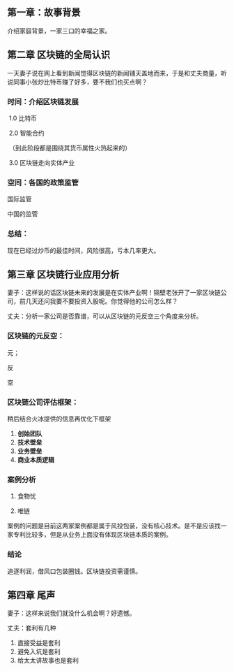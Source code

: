 ## 第一章：故事背景

介绍家庭背景，一家三口的幸福之家。





## 第二章 区块链的全局认识

一天妻子说在网上看到新闻觉得区块链的新闻铺天盖地而来，于是和丈夫商量，听说同事小张炒比特币赚了好多，要不我们也买点啊？

### 时间：介绍区块链发展

​	1.0 比特币     

​	2.0 智能合约

​	（到此阶段都是围绕其货币属性火热起来的）

​	3.0 区块链走向实体产业

### 空间：各国的政策监管

国际监管

中国的监管

### 总结：

现在已经过炒币的最佳时间，风险很高，亏本几率更大。



## 第三章 区块链行业应用分析

妻子：这样说的话区块链未来的发展是在实体产业啊！隔壁老张开了一家区块链公司，前几天还问我要不要投资入股呢。你觉得他的公司怎么样？

丈夫：分析一家公司是否靠谱，可以从区块链的元反空三个角度来分析。

### 区块链的元反空：

元；

反

空

### 区块链公司评估框架：

稍后结合火冰提供的信息再优化下框架

1. **创始团队**
2. **技术壁垒**
3. **业务壁垒**
4. **商业本质逻辑**

### 案例分析

1. 食物忧

2. 唯链

案例的问题是目前这两家案例都是属于风投包装，没有核心技术。是不是应该找一家专利比较多，但是从业务上面没有体现区块链本质的案例。

### 结论

追逐利润，借风口包装圈钱。区块链投资需谨慎。



## 第四章 尾声

妻子：这样来说我们就没什么机会啊？好遗憾。

丈夫：套利有几种

1. 直接受益是套利
2. 避免入坑是套利
3. 给太太讲故事也是套利



